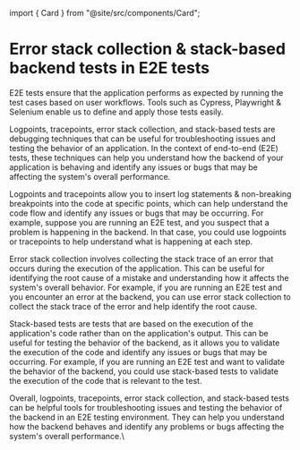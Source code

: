 import { Card } from "@site/src/components/Card";

# Error stack collection & stack-based backend tests in E2E tests

E2E tests ensure that the application performs as expected by running the test cases based on user workflows. Tools such as Cypress, Playwright & Selenium enable us to define and apply those tests easily.

Logpoints, tracepoints, error stack collection, and stack-based tests are debugging techniques that can be useful for troubleshooting issues and testing the behavior of an application. In the context of end-to-end (E2E) tests, these techniques can help you understand how the backend of your application is behaving and identify any issues or bugs that may be affecting the system's overall performance.

Logpoints and tracepoints allow you to insert log statements & non-breaking breakpoints into the code at specific points, which can help understand the code flow and identify any issues or bugs that may be occurring. For example, suppose you are running an E2E test, and you suspect that a problem is happening in the backend. In that case, you could use logpoints or tracepoints to help understand what is happening at each step.

Error stack collection involves collecting the stack trace of an error that occurs during the execution of the application. This can be useful for identifying the root cause of a mistake and understanding how it affects the system's overall behavior. For example, if you are running an E2E test and you encounter an error at the backend, you can use error stack collection to collect the stack trace of the error and help identify the root cause.

Stack-based tests are tests that are based on the execution of the application's code rather than on the application's output. This can be useful for testing the behavior of the backend, as it allows you to validate the execution of the code and identify any issues or bugs that may be occurring. For example, if you are running an E2E test and want to validate the behavior of the backend, you could use stack-based tests to validate the execution of the code that is relevant to the test.

Overall, logpoints, tracepoints, error stack collection, and stack-based tests can be helpful tools for troubleshooting issues and testing the behavior of the backend in an E2E testing environment. They can help you understand how the backend behaves and identify any problems or bugs affecting the system's overall performance.\


<div className="w-full cols-1">

<Card title="Article: Collecting error stacks from backend as exceptions occur in E2E tests — A tutorial on Cypress" target="https://medium.com/runsidekick/collecting-error-stacks-from-backend-as-exceptions-occur-in-e2e-tests-a-tutorial-on-cypress-ab36793dde30" isNewWindow={true}>

</Card>

</div>
